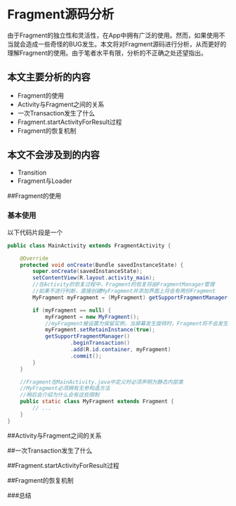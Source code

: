 # Fragment源码分析
由于Fragment的独立性和灵活性，在App中拥有广泛的使用。然而，如果使用不当就会造成一些奇怪的BUG发生。本文将对Fragment源码进行分析，从而更好的理解Fragment的使用。由于笔者水平有限，分析的不正确之处还望指出。

## 本文主要分析的内容
- Fragment的使用
- Activity与Fragment之间的关系
- 一次Transaction发生了什么
- Fragment.startActivityForResult过程
- Fragment的恢复机制

## 本文不会涉及到的内容

- Transition
- Fragment与Loader

##Fragment的使用
### 基本使用
以下代码片段是一个
```Java
public class MainActivity extends FragmentActivity {

    @Override
    protected void onCreate(Bundle savedInstanceState) {
        super.onCreate(savedInstanceState);
        setContentView(R.layout.activity_main);
        //在Activity的恢复过程中，Fragment的恢复将由FragmentManager管理
        //如果不进行判断，直接创建MyFragment并添加界面上将会有两份Fragment
        MyFragment myFragment = (MyFragment) getSupportFragmentManager().findFragmentById(R.id.container);

        if (myFragment == null) {
            myFragment = new MyFragment();
            //myFragment被设置为保留实例，当屏幕发生旋转时，Fragment将不会发生销毁、重建
            myFragment.setRetainInstance(true);
            getSupportFragmentManager()
                    .beginTransaction()
                    .add(R.id.container, myFragment)
                    .commit();
        }
    }

    //Fragment在MainActivity.java中定义时必须声明为静态内部类
    //MyFragment必须拥有无参构造方法
    //稍后会介绍为什么会有这些限制
    public static class MyFragment extends Fragment {
        // ...
    }
}

```

##Activity与Fragment之间的关系

##一次Transaction发生了什么

##Fragment.startActivityForResult过程

##Fragment的恢复机制


###总结
